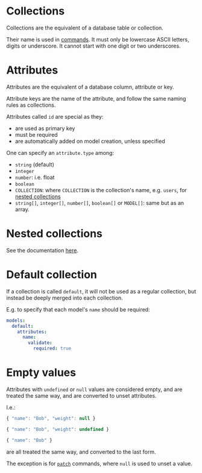 # Collections

Collections are the equivalent of a database table or collection.

Their name is used in [commands](crud.md).
It must only be lowercase ASCII letters, digits or underscore.
It cannot start with one digit or two underscores.

# Attributes

Attributes are the equivalent of a database column, attribute or key.

Attribute keys are the name of the attribute, and follow the same naming rules
as collections.

Attributes called `id` are special as they:
  - are used as primary key
  - must be required
  - are automatically added on model creation, unless specified

One can specify an `attribute.type` among:
  - `string` (default)
  - `integer`
  - `number`: i.e. float
  - `boolean`
  - `COLLECTION`: where `COLLECTION` is the collection's name, e.g. `users`,
    for [nested collections](#nested-collections)
  - `string[]`, `integer[]`, `number[]`, `boolean[]` or `MODEL[]`: same but
    as an array.

# Nested collections

See the documentation [here](relations.md).

# Default collection

If a collection is called `default`, it will not be used as a regular
collection, but instead be deeply merged into each collection.

E.g. to specify that each model's `name` should be required:

```yml
models:
  default:
    attributes:
      name:
        validate:
          required: true
```

# Empty values

Attributes with `undefined` or `null` values are considered empty, and are
treated the same way, and are converted to unset attributes.

I.e.:

<!-- eslint-skip -->
```js
{ "name": "Bob", "weight": null }
```

<!-- eslint-skip -->
```js
{ "name": "Bob", "weight": undefined }
```

<!-- eslint-skip -->
```js
{ "name": "Bob" }
```

are all treated the same way, and converted to the last form.

The exception is for [`patch`](crud.md#patch-command) commands, where `null`
is used to unset a value.
